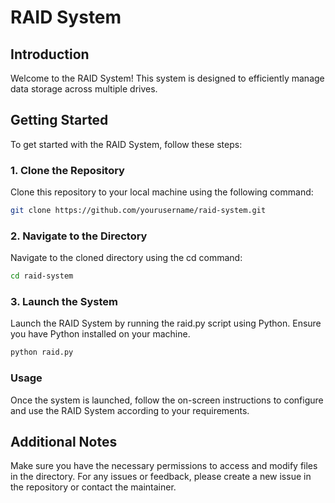 # RAID System

## Introduction
Welcome to the RAID System! This system is designed to efficiently manage data storage across multiple drives.

## Getting Started
To get started with the RAID System, follow these steps:

### 1. Clone the Repository
Clone this repository to your local machine using the following command:
```bash
git clone https://github.com/yourusername/raid-system.git
```
### 2. Navigate to the Directory
Navigate to the cloned directory using the cd command:

```bash
cd raid-system
```
### 3. Launch the System
Launch the RAID System by running the raid.py script using Python. Ensure you have Python installed on your machine.

```bash
python raid.py
```
### Usage
Once the system is launched, follow the on-screen instructions to configure and use the RAID System according to your requirements.

## Additional Notes
Make sure you have the necessary permissions to access and modify files in the directory.
For any issues or feedback, please create a new issue in the repository or contact the maintainer.
